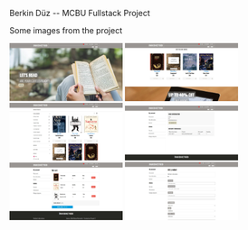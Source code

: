 Berkin Düz -- MCBU Fullstack Project

Some images from the project

<img src="client\public\images\demo\home.JPG" alt="Home Page" width="200px">
<img src="client\public\images\demo\home2.JPG" alt="More Home Page" width="200px">
<img src="client\public\images\demo\store.JPG" alt="Store" width="200px">
<img src="client\public\images\demo\cart.JPG" alt="Cart" width="200px">
<img src="client\public\images\demo\buy.JPG" alt="Buy" width="200px">
<img src="client\public\images\demo\add.JPG" alt="Add Product" width="200px">




